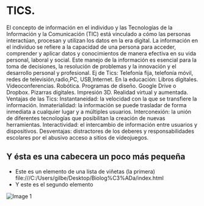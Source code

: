 <!DOCTYPE html>
<html>
<head>
    <title>Tecnologías de la Información y la Comunicación </title>
</head>
<body>
    <h1>TICS.</h1>
    <p>El concepto de información en el individuo y las Tecnologías de la Información y la Comunicación (TIC) está vinculado a cómo las personas interactúan, procesan y utilizan los datos en la era digital. La información en el individuo se refiere a la capacidad de una persona para acceder, comprender y aplicar datos y conocimientos de manera efectiva en su vida personal, laboral y social. Este manejo de la información es esencial para la toma de decisiones, la resolución de problemas y la innovación y el desarrollo personal y profesional.
        Ej de Tics: Telefonía fija, telefonía móvil, redes de televisión,radio,PC, USB,Internet.
        En la educación:                                                                                                                                                         Libros digitales.
Videoconferencias.
Robótica.
Programas de diseño.
Google Drive o Dropbox.
Pizarras digitales.
Impresión 3D.
Realidad virtual y aumentada.
        Ventajas de las Tics: Instantaneidad: la velocidad con la que se transfiere la información.
        Inmaterialidad: la información se puede trasladar de forma inmediata a cualquier lugar y a múltiples usuarios.
        Interconexión: la unión de diferentes tecnologías que posibilitan la creación de nuevas herramientas.
        Interactividad: el intercambio de información entre usuarios y dispositivos.
        Desventajas: distractores de los deberes y responsabilidades escolares por el abusivo acceso a sitios de vídeojuegos.
    </p>
    <h2>Y ésta es una cabecera un poco más pequeña</h2>
             <ul>
                   <li>Este es un elemento de una lista de viñetas (la primera)</li>
                 file:///C:/Users/gilbe/Desktop/Biolog%C3%ADa/index.html
                   <li>Y este es el segundo elemento</li>
             </ul>
     <img src="https://www.google.com/url?sa=i&url=https%3A%2F%2Fwww.significados.com%2Ftic%2F&psig=AOvVaw1zHRiEmK7GzuHK-Kfitpib&ust=1730508648558000&source=images&cd=vfe&opi=89978449&ved=0CBQQjRxqFwoTCPjA-5z1uYkDFQAAAAAdAAAAABAE" alt="Image 1">
</body>
</html>

